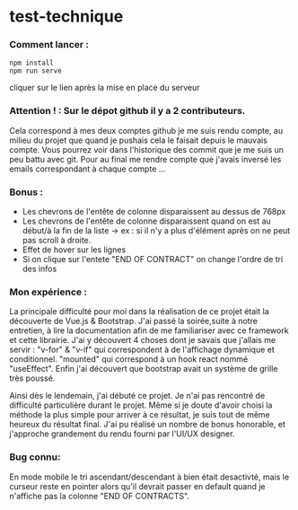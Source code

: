 # test-technique

### Comment lancer :

```
npm install
npm run serve
```

cliquer sur le lien après la mise en place du serveur

### Attention ! : Sur le dépot github il y a 2 contributeurs.

Cela correspond à mes deux comptes github je me suis rendu compte, au milieu du projet que quand je pushais cela le faisait depuis le mauvais compte. Vous pourrez voir dans l'historique des commit que je me suis un peu battu avec git. Pour au final me rendre compte que j'avais inversé les emails correspondant à chaque compte ...

### Bonus :

- Les chevrons de l'entête de colonne disparaissent au dessus de 768px
- Les chevrons de l'entête de colonne disparaissent quand on est au début/à la fin de la liste -> ex : si il n'y a plus d'élément après on ne peut pas scroll à droite.
- Effet de hover sur les lignes
- Si on clique sur l'entete "END OF CONTRACT" on change l'ordre de tri des infos

### Mon expérience :

La principale difficulté pour moi dans la réalisation de ce projet était la découverte de Vue.js & Bootstrap.
J'ai passé la soirée,suite à notre entretien, à lire la documentation afin de me familiariser avec ce framework et cette librairie. J'ai y découvert 4 choses dont je savais que j'allais me servir : "v-for" & "v-if" qui correspondent à de l'affichage dynamique et conditionnel. "mounted" qui correspond à un hook react nommé "useEffect". Enfin j'ai découvert que bootstrap avait un système de grille très poussé.

Ainsi dès le lendemain, j'ai débuté ce projet. Je n'ai pas rencontré de difficulté particulière durant le projet. Même si je doute d'avoir choisi la méthode la plus simple pour arriver à ce résultat, je suis tout de même heureux du résultat final. J'ai pu réalisé un nombre de bonus honorable, et j'approche grandement du rendu fourni par l'UI/UX designer.

### Bug connu:

En mode mobile le tri ascendant/descendant à bien était desactivté, mais le curseur reste en pointer alors qu'il devrait passer en default quand je n'affiche pas la colonne "END OF CONTRACTS".
